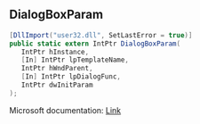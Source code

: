 ## DialogBoxParam

```csharp
[DllImport("user32.dll", SetLastError = true)]
public static extern IntPtr DialogBoxParam(
   IntPtr hInstance,
   [In] IntPtr lpTemplateName,
   IntPtr hWndParent,
   [In] IntPtr lpDialogFunc,
   IntPtr dwInitParam
);
```

Microsoft documentation: [Link](https://docs.microsoft.com/en-us/windows/win32/api/winuser/nf-winuser-dialogboxparama)
